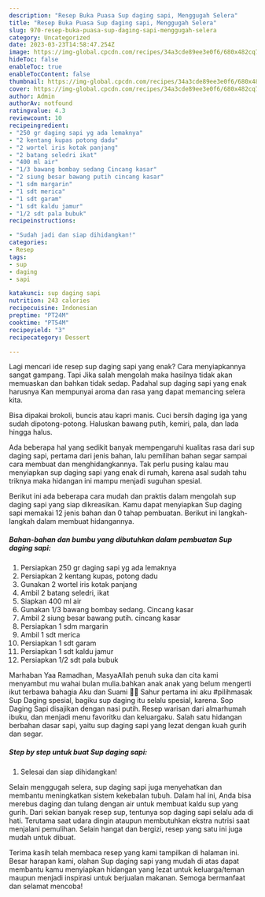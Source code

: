 ```yaml
---
description: "Resep Buka Puasa Sup daging sapi, Menggugah Selera"
title: "Resep Buka Puasa Sup daging sapi, Menggugah Selera"
slug: 970-resep-buka-puasa-sup-daging-sapi-menggugah-selera
category: Uncategorized
date: 2023-03-23T14:58:47.254Z
image: https://img-global.cpcdn.com/recipes/34a3cde89ee3e0f6/680x482cq70/sup-daging-sapi-foto-resep-utama.jpg
hideToc: false
enableToc: true
enableTocContent: false
thumbnail: https://img-global.cpcdn.com/recipes/34a3cde89ee3e0f6/680x482cq70/sup-daging-sapi-foto-resep-utama.jpg
cover: https://img-global.cpcdn.com/recipes/34a3cde89ee3e0f6/680x482cq70/sup-daging-sapi-foto-resep-utama.jpg
author: Admin
authorAv: notfound
ratingvalue: 4.3
reviewcount: 10
recipeingredient:
- "250 gr daging sapi yg ada lemaknya"
- "2 kentang kupas potong dadu"
- "2 wortel iris kotak panjang"
- "2 batang seledri ikat"
- "400 ml air"
- "1/3 bawang bombay sedang Cincang kasar"
- "2 siung besar bawang putih cincang kasar"
- "1 sdm margarin"
- "1 sdt merica"
- "1 sdt garam"
- "1 sdt kaldu jamur"
- "1/2 sdt pala bubuk"
recipeinstructions:

- "Sudah jadi dan siap dihidangkan!"
categories:
- Resep
tags:
- sup
- daging
- sapi

katakunci: sup daging sapi 
nutrition: 243 calories
recipecuisine: Indonesian
preptime: "PT24M"
cooktime: "PT54M"
recipeyield: "3"
recipecategory: Dessert

---
```



Lagi mencari ide resep sup daging sapi yang enak? Cara menyiapkannya sangat gampang. Tapi Jika salah mengolah maka hasilnya tidak akan memuaskan dan bahkan tidak sedap. Padahal sup daging sapi yang enak harusnya Kan mempunyai aroma dan rasa yang dapat memancing selera kita.


Bisa dipakai brokoli, buncis atau kapri manis. Cuci bersih daging iga yang sudah dipotong-potong. Haluskan bawang putih, kemiri, pala, dan lada hingga halus.

Ada beberapa hal yang sedikit banyak mempengaruhi kualitas rasa dari sup daging sapi, pertama dari jenis bahan, lalu pemilihan bahan segar sampai cara membuat dan menghidangkannya. Tak perlu pusing kalau mau menyiapkan sup daging sapi yang enak di rumah, karena asal sudah tahu triknya maka hidangan ini mampu menjadi suguhan spesial.


Berikut ini ada beberapa cara mudah dan praktis dalam mengolah sup daging sapi yang siap dikreasikan. Kamu dapat menyiapkan Sup daging sapi memakai 12 jenis bahan dan 0 tahap pembuatan. Berikut ini langkah-langkah dalam membuat hidangannya.

<!--inarticleads1-->

##### Bahan-bahan dan bumbu yang dibutuhkan dalam pembuatan Sup daging sapi:

1. Persiapkan 250 gr daging sapi yg ada lemaknya
1. Persiapkan 2 kentang kupas, potong dadu
1. Gunakan 2 wortel iris kotak panjang
1. Ambil 2 batang seledri, ikat
1. Siapkan 400 ml air
1. Gunakan 1/3 bawang bombay sedang. Cincang kasar
1. Ambil 2 siung besar bawang putih. cincang kasar
1. Persiapkan 1 sdm margarin
1. Ambil 1 sdt merica
1. Persiapkan 1 sdt garam
1. Persiapkan 1 sdt kaldu jamur
1. Persiapkan 1/2 sdt pala bubuk


Marhaban Yaa Ramadhan, MasyaAllah penuh suka dan cita kami menyambut mu wahai bulan mulia.bahkan anak anak yang belum mengerti ikut terbawa bahagia Aku dan Suami 🤲🥰 Sahur pertama ini aku #pilihmasak Sup Daging spesial, bagiku sup daging itu selalu spesial, karena. Sop Daging Sapi disajikan dengan nasi putih. Resep warisan dari almarhumah ibuku, dan menjadi menu favoritku dan keluargaku. Salah satu hidangan berbahan dasar sapi, yaitu sup daging sapi yang lezat dengan kuah gurih dan segar. 

<!--inarticleads2-->

##### Step by step untuk buat Sup daging sapi:


1. Selesai dan siap dihidangkan!

Selain menggugah selera, sup daging sapi juga menyehatkan dan membantu meningkatkan sistem kekebalan tubuh. Dalam hal ini, Anda bisa merebus daging dan tulang dengan air untuk membuat kaldu sup yang gurih. Dari sekian banyak resep sup, tentunya sop daging sapi selalu ada di hati. Terutama saat udara dingin ataupun membutuhkan ekstra nutrisi saat menjalani pemulihan. Selain hangat dan bergizi, resep yang satu ini juga mudah untuk dibuat. 

Terima kasih telah membaca resep yang kami tampilkan di halaman ini. Besar harapan kami, olahan Sup daging sapi yang mudah di atas dapat membantu kamu menyiapkan hidangan yang lezat untuk keluarga/teman maupun menjadi inspirasi untuk berjualan makanan. Semoga bermanfaat dan selamat mencoba!

